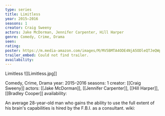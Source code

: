 ```yaml
---
type: series
title: Limitless
year: 2015–2016
seasons: 1
creator: Craig Sweeny
actors: Jake McDorman, Jennifer Carpenter, Hill Harper
genre: Comedy, Crime, Drama
seen:
rating: 
poster: https://m.media-amazon.com/images/M/MV5BMTA4ODE4NjA5ODleQTJeQWpwZ15BbWU4MDUxMTQ0NTYx._V1_SX300.jpg
trailer_embed: Could not find trailer.
availability:
---
```

Limitless
![[Limitless.jpg]]

Comedy, Crime, Drama
year: 2015–2016
seasons: 1
creator: [[Craig Sweeny]]
actors: [[Jake McDorman]], [[Jennifer Carpenter]], [[Hill Harper]], [[Bradley Cooper]]
availability:

An average 28-year-old man who gains the ability to use the full extent of his brain's capabilities is hired by the F.B.I. as a consultant.
wiki: 


